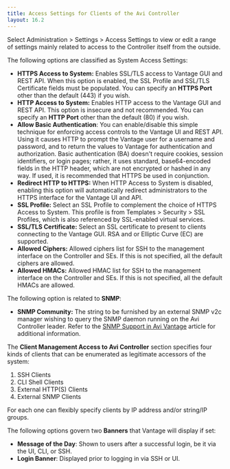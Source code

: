 ```yaml
---
title: Access Settings for Clients of the Avi Controller
layout: 16.2
---
```

Select Administration &gt; Settings &gt; Access Settings to view or edit a range of settings mainly related to access to the Controller itself from the outside.

The following options are classified as System Access Settings:

* **HTTPS Access to System:** Enables SSL/TLS access to Vantage GUI and REST API. When this option is enabled, the SSL Profile and SSL/TLS Certificate fields must be populated. You can specify an **HTTPS Port** other than the default (443) if you wish.
* **HTTP Access to System:** Enables HTTP access to the Vantage GUI and REST API. This option is insecure and not recommended. You can specify an **HTTP Port** other than the default (80) if you wish.
* **Allow Basic Authentication**: You can enable/disable this simple technique for enforcing access controls to the Vantage UI and REST API. Using it causes HTTP to prompt the Vantage user for a username and password, and to return the values to Vantage for authentication and authorization. Basic authentication (BA) doesn't require cookies, session identifiers, or login pages; rather, it uses standard, base64-encoded fields in the HTTP header, which are not encrypted or hashed in any way. If used, it is recommended that HTTPS be used in conjunction.
* **Redirect HTTP to HTTPS:** When HTTP Access to System is disabled, enabling this option will automatically redirect administrators to the HTTPS interface for the Vantage UI and API.
* **SSL Profile:** Select an SSL Profile to complement the choice of HTTPS Access to System. This profile is from Templates &gt; Security &gt; SSL Profiles, which is also referenced by SSL-enabled virtual services.
* **SSL/TLS Certificate:** Select an SSL certificate to present to clients connecting to the Vantage GUI. RSA and or Elliptic Curve (EC) are supported.
* **Allowed Ciphers:** Allowed ciphers list for SSH to the management interface on the Controller and SEs. If this is not specified, all the default ciphers are allowed.
* **Allowed HMACs:** Allowed HMAC list for SSH to the management interface on the Controller and SEs. If this is not specified, all the default HMACs are allowed. 

The following option is related to **SNMP**:

* **SNMP Community:** The string to be furnished by an external SNMP v2c manager wishing to query the SNMP daemon running on the Avi Controller leader. Refer to the <a href="/docs/16.2/snmp-support-in-avi-vantage">SNMP Support in Avi Vantage</a> article for additional information. 

The **Client Management Access to Avi Controller** section specifies four kinds of clients that can be enumerated as legitimate accessors of the system:

<ol> 
 <li>SSH Clients</li> 
 <li>CLI Shell Clients</li> 
 <li>External HTTP(S) Clients</li> 
 <li>External SNMP Clients</li> 
</ol> 

For each one can flexibly specify clients by IP address and/or string/IP groups.

The following options govern two **Banners** that Vantage will display if set:

* **Message of the Day**: Shown to users after a successful login, be it via the UI, CLI, or SSH.
* **Login Banner**: Displayed prior to logging in via SSH or UI. 